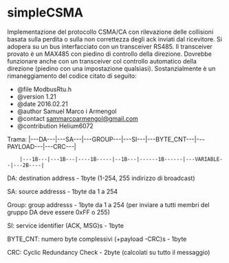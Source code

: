 # simpleCSMA
Implementazione del protocollo CSMA/CA con rilevazione delle collisioni basata sulla perdita o sulla non correttezza degli ack inviati dal ricevitore. Si adopera su un bus interfacciato con un transceiver RS485. Il transceiver provato è un MAX485 con piedino di controllo della direzione. Dovrebbe funzionare anche con un transceiver col controllo automatico della direzione (piedino con una impostazione qualsiasi).
Sostanzialmente è un rimaneggiamento del codice citato di seguito:
 * @file 	ModbusRtu.h
 * @version     1.21
 * @date        2016.02.21
 * @author 	Samuel Marco i Armengol
 * @contact     sammarcoarmengol@gmail.com
 * @contribution Helium6072
 
 Trama: |---DA---|---SA---|---GROUP---|---SI---|---BYTE_CNT---|---PAYLOAD---|---CRC---|
 
        |---1B---|---1B---|----1B-----|--1B---|------1B------|---VARIABLE--|---2B----|
 
 DA: destination address - 1byte (1-254, 255 indirizzo di broadcast)
 
 SA: source addresss - 1byte da 1 a 254
 
 Group: group addresss - 1byte da 1 a 254 (per inviare a tutti membri del gruppo DA deve essere 0xFF o 255)
 
 SI: service identifier (ACK, MSG)s - 1byte
 
 BYTE_CNT: numero byte complessivi (+payload -CRC)s - 1byte
 
 CRC: Cyclic Redundancy Check - 2byte (calcolati su tutto il messaggio)
